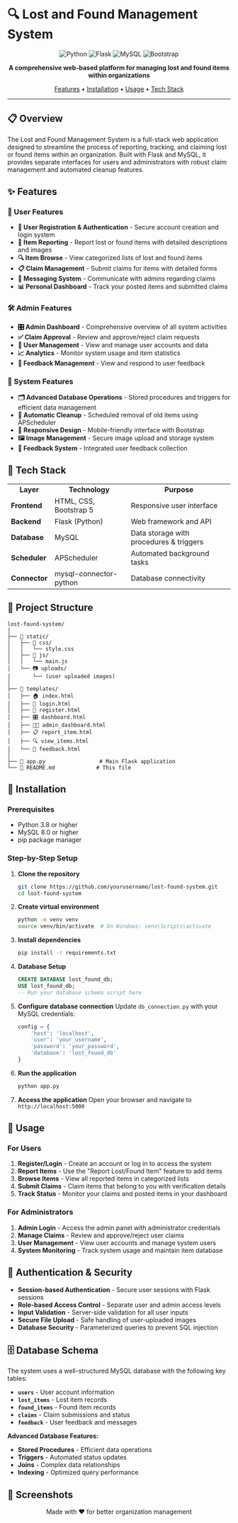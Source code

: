 # 🔍 Lost and Found Management System

<div align="center">

![Python](https://img.shields.io/badge/Python-3.8+-blue.svg)
![Flask](https://img.shields.io/badge/Flask-2.0+-green.svg)
![MySQL](https://img.shields.io/badge/MySQL-8.0+-orange.svg)
![Bootstrap](https://img.shields.io/badge/Bootstrap-5.0+-purple.svg)

**A comprehensive web-based platform for managing lost and found items within organizations**

[Features](#-features) • [Installation](#-installation) • [Usage](#-usage) • [Tech Stack](#-tech-stack) 

</div>

---

## 📋 Overview

The Lost and Found Management System is a full-stack web application designed to streamline the process of reporting, tracking, and claiming lost or found items within an organization. Built with Flask and MySQL, it provides separate interfaces for users and administrators with robust claim management and automated cleanup features.

## ✨ Features

### 👥 User Features
- **🔐 User Registration & Authentication** - Secure account creation and login system
- **📝 Item Reporting** - Report lost or found items with detailed descriptions and images
- **🔍 Item Browse** - View categorized lists of lost and found items
- **📋 Claim Management** - Submit claims for items with detailed forms
- **💬 Messaging System** - Communicate with admins regarding claims
- **📊 Personal Dashboard** - Track your posted items and submitted claims

### 🛠️ Admin Features
- **🎛️ Admin Dashboard** - Comprehensive overview of all system activities
- **✅ Claim Approval** - Review and approve/reject claim requests
- **👥 User Management** - View and manage user accounts and data
- **📈 Analytics** - Monitor system usage and item statistics
- **💌 Feedback Management** - View and respond to user feedback

### 🔧 System Features
- **🗂️ Advanced Database Operations** - Stored procedures and triggers for efficient data management
- **🧹 Automatic Cleanup** - Scheduled removal of old items using APScheduler
- **📱 Responsive Design** - Mobile-friendly interface with Bootstrap
- **🖼️ Image Management** - Secure image upload and storage system
- **📧 Feedback System** - Integrated user feedback collection

## 🚀 Tech Stack

<table>
<tr>
<td align="center"><strong>Layer</strong></td>
<td align="center"><strong>Technology</strong></td>
<td align="center"><strong>Purpose</strong></td>
</tr>
<tr>
<td><strong>Frontend</strong></td>
<td>HTML, CSS, Bootstrap 5</td>
<td>Responsive user interface</td>
</tr>
<tr>
<td><strong>Backend</strong></td>
<td>Flask (Python)</td>
<td>Web framework and API</td>
</tr>
<tr>
<td><strong>Database</strong></td>
<td>MySQL</td>
<td>Data storage with procedures & triggers</td>
</tr>
<tr>
<td><strong>Scheduler</strong></td>
<td>APScheduler</td>
<td>Automated background tasks</td>
</tr>
<tr>
<td><strong>Connector</strong></td>
<td>mysql-connector-python</td>
<td>Database connectivity</td>
</tr>
</table>

## 📁 Project Structure

```
lost-found-system/
│
├── 📁 static/
│   ├── 🎨 css/
│   │   └── style.css
│   ├── 📜 js/
│   │   └── main.js
│   └── 📷 uploads/
│       └── (user uploaded images)
│
├── 📁 templates/
│   ├── 🏠 index.html
│   ├── 🔐 login.html
│   ├── 📝 register.html
│   ├── 🎛️ dashboard.html
│   ├── 👨‍💼 admin_dashboard.html
│   ├── 📋 report_item.html
│   ├── 🔍 view_items.html
│   └── 📧 feedback.html
│
├── 🐍 app.py                 # Main Flask application
└── 📖 README.md             # This file
```

## 🔧 Installation

### Prerequisites
- Python 3.8 or higher
- MySQL 8.0 or higher
- pip package manager

### Step-by-Step Setup

1. **Clone the repository**
   ```bash
   git clone https://github.com/yourusername/lost-found-system.git
   cd lost-found-system
   ```

2. **Create virtual environment**
   ```bash
   python -m venv venv
   source venv/bin/activate  # On Windows: venv\Scripts\activate
   ```

3. **Install dependencies**
   ```bash
   pip install -r requirements.txt
   ```

4. **Database Setup**
   ```sql
   CREATE DATABASE lost_found_db;
   USE lost_found_db;
   -- Run your database schema script here
   ```

5. **Configure database connection**
   Update `db_connection.py` with your MySQL credentials:
   ```python
   config = {
       'host': 'localhost',
       'user': 'your_username',
       'password': 'your_password',
       'database': 'lost_found_db'
   }
   ```

6. **Run the application**
   ```bash
   python app.py
   ```

7. **Access the application**
   Open your browser and navigate to `http://localhost:5000`

## 🎯 Usage

### For Users
1. **Register/Login** - Create an account or log in to access the system
2. **Report Items** - Use the "Report Lost/Found Item" feature to add items
3. **Browse Items** - View all reported items in categorized lists
4. **Submit Claims** - Claim items that belong to you with verification details
5. **Track Status** - Monitor your claims and posted items in your dashboard

### For Administrators
1. **Admin Login** - Access the admin panel with administrator credentials
2. **Manage Claims** - Review and approve/reject user claims
3. **User Management** - View user accounts and manage system users
4. **System Monitoring** - Track system usage and maintain item database

## 🔐 Authentication & Security

- **Session-based Authentication** - Secure user sessions with Flask sessions
- **Role-based Access Control** - Separate user and admin access levels
- **Input Validation** - Server-side validation for all user inputs
- **Secure File Upload** - Safe handling of user-uploaded images
- **Database Security** - Parameterized queries to prevent SQL injection

## 🗄️ Database Schema

The system uses a well-structured MySQL database with the following key tables:

- **`users`** - User account information
- **`lost_items`** - Lost item records
- **`found_items`** - Found item records
- **`claims`** - Claim submissions and status
- **`feedback`** - User feedback and messages

**Advanced Database Features:**
- **Stored Procedures** - Efficient data operations
- **Triggers** - Automated status updates
- **Joins** - Complex data relationships
- **Indexing** - Optimized query performance

## 📱 Screenshots

<div align="center">
Made with ❤️ for better organization management
</div>
